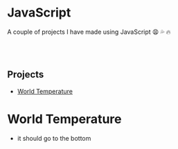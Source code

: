 # JavaScript
 A couple of projects I have made using JavaScript :weary: :sweat_drops: :fire:

 <br/>
 <br/>
 
 ## Projects
 - [World Temperature](#World-Temperature)

 

 # World Temperature
 - it should go to the bottom

